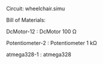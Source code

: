 Circuit: wheelchair.simu

Bill of Materials:

DcMotor-12 : DcMotor 100 Ω

Potentiometer-2 : Potentiometer 1 kΩ

atmega328-1 : atmega328

